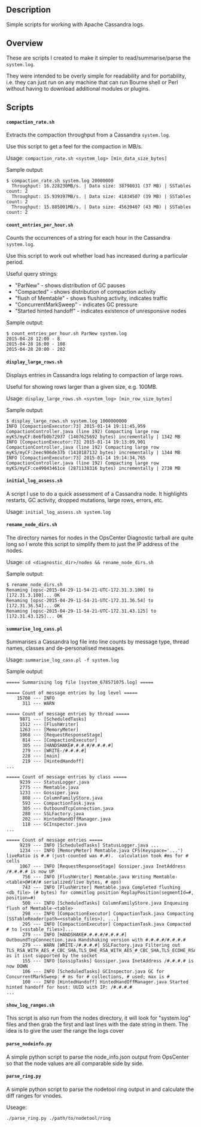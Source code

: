 ## Description
Simple scripts for working with Apache Cassandra logs.

## Overview

These are scripts I created to make it simpler to read/summarise/parse the `system.log`.

They were intended to be overly simple for readability and for portability, i.e. they can just run on any machine that can run Bourne shell or Perl without having to download additional modules or plugins.

## Scripts

#### `compaction_rate.sh`

Extracts the compaction throughput from a Cassandra `system.log`.

Use this script to get a feel for the compaction in MB/s.

Usage: `compaction_rate.sh <system_log> [min_data_size_bytes]`

Sample output:

```
$ compaction_rate.sh system.log 20000000
  Throughput: 16.228230MB/s. | Data size: 38798031 (37 MB) | SSTables count: 2
  Throughput: 15.939397MB/s. | Data size: 41834507 (39 MB) | SSTables count: 2
  Throughput: 15.885001MB/s. | Data size: 45639407 (43 MB) | SSTables count: 2
```

#### `count_entries_per_hour.sh`

Counts the occurrences of a string for each hour in the Cassandra `system.log`.

Use this script to work out whether load has increased during a particular period.

Useful query strings:
- "ParNew" - shows distribution of GC pauses
- "Compacted" - shows distribution of compaction activity
- "flush of Memtable" - shows flushing activity, indicates traffic
- "ConcurrentMarkSweep" - indicates GC pressure
- "Started hinted handoff" - indicates existence of unresponsive nodes

Sample output:

```
$ count_entries_per_hour.sh ParNew system.log
2015-04-28 12:00 - 8
2015-04-28 16:00 - 108
2015-04-28 20:00 - 202
```

#### `display_large_rows.sh`

Displays entries in Cassandra logs relating to compaction of large rows.

Useful for showing rows larger than a given size, e.g. 100MB.

Usage: `display_large_rows.sh <system_log> [min_row_size_bytes]`

Sample output:

```
$ display_large_rows.sh system.log 1000000000
INFO [CompactionExecutor:73] 2015-01-14 19:11:45,959 CompactionController.java (line 192) Compacting large row myKS/myCF:8e6fb0b72937 (1407625692 bytes) incrementally | 1342 MB
INFO [CompactionExecutor:73] 2015-01-14 19:13:09,901 CompactionController.java (line 192) Compacting large row myKS/myCF:2eec906de37b (1410187132 bytes) incrementally | 1344 MB
INFO [CompactionExecutor:73] 2015-01-14 19:14:34,765 CompactionController.java (line 192) Compacting large row myKS/myCF:ce49043461ce (2871138316 bytes) incrementally | 2738 MB
```

#### `initial_log_assess.sh`

A script I use to do a quick assessment of a Cassandra node. It highlights restarts, GC activity, dropped mutations, large rows, errors, etc.

Usage: `initial_log_assess.sh system.log`

#### `rename_node_dirs.sh`

The directory names for nodes in the OpsCenter Diagnostic tarball are quite long so I wrote this script to simplify them to just the IP address of the nodes.

Usage: `cd <diagnostic_dir>/nodes && rename_node_dirs.sh`

Sample output:

```
$ rename_node_dirs.sh 
Renaming [opsc-2015-04-29-11-54-21-UTC-172.31.3.100] to [172.31.3.100]... OK
Renaming [opsc-2015-04-29-11-54-21-UTC-172.31.36.54] to [172.31.36.54]... OK
Renaming [opsc-2015-04-29-11-54-21-UTC-172.31.43.125] to [172.31.43.125]... OK
```

#### `summarise_log_cass.pl`

Summarises a Cassandra log file into line counts by message type, thread names, classes and de-personalised messages.

Usage: `summarise_log_cass.pl -f system.log`

Sample output:

```
===== Summarising log file [system_678571075.log] =====

===== Count of message entries by log level =====
    15708 --- INFO 
      311 --- WARN 

===== Count of message entries by thread =====
     9871 --- [ScheduledTasks] 
     1512 --- [FlushWriter] 
     1263 --- [MemoryMeter] 
     1068 --- [RequestResponseStage] 
      814 --- [CompactionExecutor] 
      305 --- [HANDSHAKE#.#.#.#/#.#.#.#] 
      279 --- [WRITE-/#.#.#.#] 
      228 --- [main] 
      219 --- [HintedHandoff] 
...

===== Count of message entries by class =====
     9239 --- StatusLogger.java 
     2775 --- Memtable.java 
     1233 --- Gossiper.java 
      808 --- ColumnFamilyStore.java 
      593 --- CompactionTask.java 
      305 --- OutboundTcpConnection.java 
      280 --- SSLFactory.java 
      202 --- HintedHandOffManager.java 
      118 --- GCInspector.java 
...

===== Count of message entries =====
     9239 --- INFO [ScheduledTasks] StatusLogger.java ... 
     1234 --- INFO [MemoryMeter] Memtable.java CFS(Keyspace='...') liveRatio is #.# (just-counted was #.#).  calculation took #ms for # cells 
     1067 --- INFO [RequestResponseStage] Gossiper.java InetAddress /#.#.#.# is now UP 
      756 --- INFO [FlushWriter] Memtable.java Writing Memtable-<table>@#(#/# serialized/live bytes, # ops) 
      743 --- INFO [FlushWriter] Memtable.java Completed flushing <db_file> (# bytes) for commitlog position ReplayPosition(segmentId=#, position=#) 
      500 --- INFO [ScheduledTasks] ColumnFamilyStore.java Enqueuing flush of Memtable-<table> 
      298 --- INFO [CompactionExecutor] CompactionTask.java Compacting [SSTableReader(path=<sstable_files>), ...] 
      295 --- INFO [CompactionExecutor] CompactionTask.java Compacted # to [<sstable_files>]... 
      279 --- INFO [HANDSHAKE#.#.#.#/#.#.#.#] OutboundTcpConnection.java Handshaking version with #.#.#.#/#.#.#.# 
      279 --- WARN [WRITE-/#.#.#.#] SSLFactory.java Filtering out TLS_RSA_WITH_AES_#_CBC_SHA,TLS_DHE_RSA_WITH_AES_#_CBC_SHA,TLS_ECDHE_RSA_WITH_AES_#_CBC_SHA as it isnt supported by the socket 
      155 --- INFO [GossipTasks] Gossiper.java InetAddress /#.#.#.# is now DOWN 
      106 --- INFO [ScheduledTasks] GCInspector.java GC for ConcurrentMarkSweep: # ms for # collections, # used; max is # 
      100 --- INFO [HintedHandoff] HintedHandOffManager.java Started hinted handoff for host: UUID with IP: /#.#.#.#
...
```

#### `show_log_ranges.sh`

This script is also run from the nodes directory, it will look for "system.log" files and then grab the first and last lines with the date string in them. The idea is to give the user the range the logs cover

#### `parse_nodeinfo.py`

A simple python script to parse the node_info.json output from OpsCenter so that the node values are all comparable side by side.

#### `parse_ring.py`

A simple python script to parse the nodetool ring output in and calculate the diff ranges for vnodes.

Useage:

`./parse_ring.py ./path/to/nodetool/ring`
